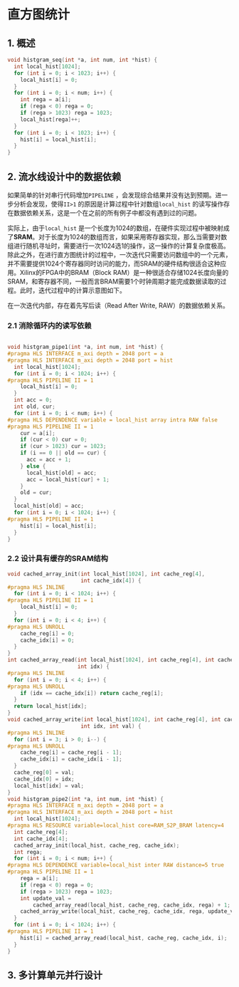 # 直方图统计

## 1. 概述



```c
void histgram_seq(int *a, int num, int *hist) {
  int local_hist[1024];
  for (int i = 0; i < 1023; i++) {
    local_hist[i] = 0;
  }
  for (int i = 0; i < num; i++) {
    int rega = a[i];
    if (rega < 0) rega = 0;
    if (rega > 1023) rega = 1023;
    local_hist[rega]++;
  }
  for (int i = 0; i < 1023; i++) {
    hist[i] = local_hist[i];
  }
}
```



## 2. 流水线设计中的数据依赖

如果简单的针对串行代码增加`PIPELINE` ，会发现综合结果并没有达到预期。进一步分析会发现，使得`II>1` 的原因是计算过程中针对数组`local_hist` 的读写操作存在数据依赖关系，这是一个在之前的所有例子中都没有遇到过的问题。

实际上，由于`local_hist` 是一个长度为1024的数组，在硬件实现过程中被映射成了**SRAM**。对于长度为1024的数组而言，如果采用寄存器实现，那么当需要对数组进行随机寻址时，需要进行一次1024选1的操作，这一操作的计算复杂度极高。除此之外，在进行直方图统计的过程中，一次迭代只需要访问数组中的一个元素，并不需要提供1024个寄存器同时访问的能力，而SRAM的硬件结构很适合这种应用。Xilinx的FPGA中的BRAM（Block RAM）是一种很适合存储1024长度向量的SRAM，和寄存器不同，一般而言BRAM需要1个时钟周期才能完成数据读取的过程。此时，迭代过程中的计算示意图如下。



在一次迭代内部，存在着先写后读（Read After Write, RAW）的数据依赖关系。

### 2.1 消除循环内的读写依赖



```c

void histgram_pipe1(int *a, int num, int *hist) {
#pragma HLS INTERFACE m_axi depth = 2048 port = a
#pragma HLS INTERFACE m_axi depth = 2048 port = hist
  int local_hist[1024];
  for (int i = 0; i < 1024; i++) {
#pragma HLS PIPELINE II = 1
    local_hist[i] = 0;
  }
  int acc = 0;
  int old, cur;
  for (int i = 0; i < num; i++) {
#pragma HLS DEPENDENCE variable = local_hist array intra RAW false
#pragma HLS PIPELINE II = 1
    cur = a[i];
    if (cur < 0) cur = 0;
    if (cur > 1023) cur = 1023;
    if (i == 0 || old == cur) {
      acc = acc + 1;
    } else {
      local_hist[old] = acc;
      acc = local_hist[cur] + 1;
    }
    old = cur;
  }
  local_hist[old] = acc;
  for (int i = 0; i < 1024; i++) {
#pragma HLS PIPELINE II = 1
    hist[i] = local_hist[i];
  }
}

```







### 2.2 设计具有缓存的SRAM结构

```c
void cached_array_init(int local_hist[1024], int cache_reg[4],
                       int cache_idx[4]) {
#pragma HLS INLINE
  for (int i = 0; i < 1024; i++) {
#pragma HLS PIPELINE II = 1
    local_hist[i] = 0;
  }
  for (int i = 0; i < 4; i++) {
#pragma HLS UNROLL
    cache_reg[i] = 0;
    cache_idx[i] = 0;
  }
}
int cached_array_read(int local_hist[1024], int cache_reg[4], int cache_idx[4],
                      int idx) {
#pragma HLS INLINE
  for (int i = 0; i < 4; i++) {
#pragma HLS UNROLL
    if (idx == cache_idx[i]) return cache_reg[i];
  }
  return local_hist[idx];
}
void cached_array_write(int local_hist[1024], int cache_reg[4], int cache_idx[4],
                       int idx, int val) {
#pragma HLS INLINE
  for (int i = 3; i > 0; i--) {
#pragma HLS UNROLL
    cache_reg[i] = cache_reg[i - 1];
    cache_idx[i] = cache_idx[i - 1];
  }
  cache_reg[0] = val;
  cache_idx[0] = idx;
  local_hist[idx] = val;
}
void histgram_pipe2(int *a, int num, int *hist) {
#pragma HLS INTERFACE m_axi depth = 2048 port = a
#pragma HLS INTERFACE m_axi depth = 2048 port = hist
  int local_hist[1024];
#pragma HLS RESOURCE variable=local_hist core=RAM_S2P_BRAM latency=4
  int cache_reg[4];
  int cache_idx[4];
  cached_array_init(local_hist, cache_reg, cache_idx);
  int rega;
  for (int i = 0; i < num; i++) {
#pragma HLS DEPENDENCE variable=local_hist inter RAW distance=5 true
#pragma HLS PIPELINE II = 1
    rega = a[i];
    if (rega < 0) rega = 0;
    if (rega > 1023) rega = 1023;
    int update_val =
        cached_array_read(local_hist, cache_reg, cache_idx, rega) + 1;
    cached_array_write(local_hist, cache_reg, cache_idx, rega, update_val);
  }
  for (int i = 0; i < 1024; i++) {
#pragma HLS PIPELINE II = 1
    hist[i] = cached_array_read(local_hist, cache_reg, cache_idx, i);
  }
}
```



## 3. 多计算单元并行设计





